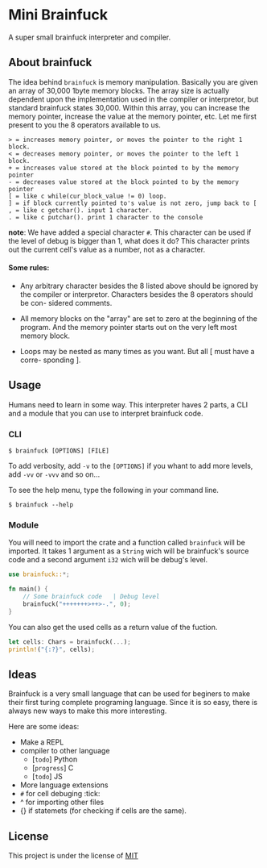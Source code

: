 
# Mini Brainfuck

A super small brainfuck interpreter and compiler.

## About brainfuck

The idea behind `brainfuck` is memory manipulation. Basically you are given an array of 30,000 1byte memory blocks. The array size is actually dependent upon the implementation used in the compiler or interpretor, but standard brainfuck states 30,000. Within this array, you can increase the memory pointer, increase the value at the memory pointer, etc. Let me first present to you the 8 operators available to us.

```brainfuck
> = increases memory pointer, or moves the pointer to the right 1 block.
< = decreases memory pointer, or moves the pointer to the left 1 block.
+ = increases value stored at the block pointed to by the memory pointer
- = decreases value stored at the block pointed to by the memory pointer
[ = like c while(cur_block_value != 0) loop.
] = if block currently pointed to's value is not zero, jump back to [
, = like c getchar(). input 1 character.
. = like c putchar(). print 1 character to the console
```

**note**: We have added a special character `#`. This character can be used if the level of debug is bigger than 1, what does it do? This character prints out the current cell's value as a number, not as a character.

#### Some rules:

- Any arbitrary character besides the 8 listed above should be ignored by the
compiler or interpretor. Characters besides the 8 operators should be con-
sidered comments.

- All memory blocks on the "array" are set to zero at the beginning of the
program. And the memory pointer starts out on the very left most memory
block.

- Loops may be nested as many times as you want. But all [ must have a corre-
sponding ].

## Usage

Humans need to learn in some way. This interpreter haves 2 parts, a CLI and a module that you can use to interpret brainfuck code.

### CLI

```
$ brainfuck [OPTIONS] [FILE]
```

To add verbosity, add `-v` to the `[OPTIONS]` if you whant to add more levels, add `-vv` or `-vvv` and so on...

To see the help menu, type the following in your command line.
```
$ brainfuck --help
```

### Module

You will need to import the crate and a function called `brainfuck` will be imported. It takes 1 argument as a `String` wich will be brainfuck's source code and a second argument `i32` wich will be debug's level.

```rust
use brainfuck::*;

fn main() {
    // Some brainfuck code   | Debug level
    brainfuck("+++++++>++>-.", 0);
}
```

You can also get the used cells as a return value of the fuction.

```rust
let cells: Chars = brainfuck(...);
println!("{:?}", cells);
```

## Ideas

Brainfuck is a very small language that can be used for beginers to make their first turing complete programing language. Since it is so easy, there is always new ways to make this more interesting.

Here are some ideas:

* Make a REPL
* compiler to other language
    * [`todo`] Python
    * [`progress`] C
    * [`todo`]     JS
* More language extensions
 * `#` for cell debuging :tick:
 * ^   for importing other files
 * {}  if statemets (for checking if cells are the same).

## License

This project is under the license of [MIT](./LICENSE)